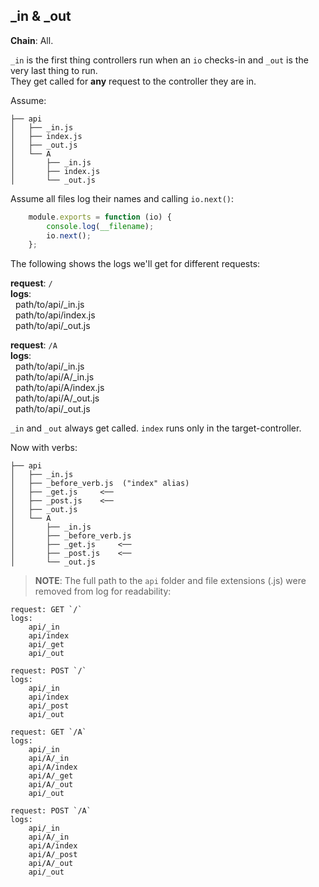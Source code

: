 _in & _out
----------
**Chain**: All.

`_in` is the first thing controllers run when an `io` checks-in and `_out` is the very last thing to run.  
They get called for **any** request to the controller they are in.

Assume:
```
├── api
│   ├── _in.js
│   ├── index.js
│   ├── _out.js
│   └── A
│       ├── _in.js
│       ├── index.js
│       └── _out.js
```
Assume all files log their names and calling `io.next()`:
```js
	module.exports = function (io) {
		console.log(__filename);
		io.next();
	};
```

The following shows the logs we'll get for different requests:

**request**: `/`  
**logs**:  
 &nbsp; path/to/api/_in.js  
 &nbsp; path/to/api/index.js  
 &nbsp; path/to/api/_out.js

**request**: `/A`  
**logs**:  
 &nbsp; path/to/api/_in.js  
 &nbsp; path/to/api/A/_in.js  
 &nbsp; path/to/api/A/index.js  
 &nbsp; path/to/api/A/_out.js  
 &nbsp; path/to/api/_out.js

`_in` and `_out` always get called. `index` runs only in the target-controller. 

Now with verbs:
```
├── api
│   ├── _in.js
│   ├── _before_verb.js  ("index" alias)
│   ├── _get.js     <──
│   ├── _post.js    <──
│   ├── _out.js
│   └── A
│       ├── _in.js
│       ├── _before_verb.js
│       ├── _get.js     <──
│       ├── _post.js    <──
│       └── _out.js
```

>**NOTE**: The full path to the `api` folder and file extensions (.js) were removed from log for readability:

```
request: GET `/`
logs:
	api/_in
	api/index
	api/_get
	api/_out

request: POST `/`
logs:
	api/_in
	api/index
	api/_post
	api/_out

request: GET `/A`
logs:
	api/_in
	api/A/_in
	api/A/index
	api/A/_get
	api/A/_out
	api/_out

request: POST `/A`
logs:
	api/_in
	api/A/_in
	api/A/index
	api/A/_post
	api/A/_out
	api/_out
```
